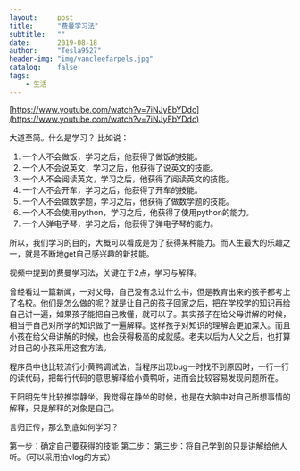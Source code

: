 ```yaml
---
layout:     post
title:      "费曼学习法"
subtitle:   ""
date:       2019-08-18
author:     "Tesla9527"
header-img: "img/vancleefarpels.jpg"
catalog:    false
tags:
    - 生活
---
```



[https://www.youtube.com/watch?v=7iNJyEbYDdc](https://www.youtube.com/watch?v=7iNJyEbYDdc)


大道至简。什么是学习？
比如说：
1. 一个人不会做饭，学习之后，他获得了做饭的技能。
2. 一个人不会说英文，学习之后，他获得了说英文的技能。
3. 一个人不会阅读英文，学习之后，他获得了阅读英文的技能。
4. 一个人不会开车，学习之后，他获得了开车的技能。
5. 一个人不会做数学题，学习之后，他获得了做数学题的技能。
6. 一个人不会使用python，学习之后，他获得了使用python的能力。
7. 一个人弹电子琴，学习之后，他获得了弹电子琴的能力。

所以，我们学习的目的，大概可以看成是为了获得某种能力。而人生最大的乐趣之一，就是不断地get自己感兴趣的新技能。

视频中提到的费曼学习法，关键在于2点，学习与解释。

曾经看过一篇新闻，一对父母，自己没有念过什么书，但是教育出来的孩子都考上了名校。他们是怎么做的呢？就是让自己的孩子回家之后，把在学校学的知识再给自己讲一遍，如果孩子能把自己教懂，就可以了。其实孩子在给父母讲解的时候，相当于自己对所学的知识做了一遍解释。这样孩子对知识的理解会更加深入。而且小孩在给父母讲解的时候，也会获得极高的成就感。老夫以后为人父之后，也打算对自己的小孩采用这套方法。

程序员中也比较流行小黄鸭调试法，当程序出现bug一时找不到原因时，一行一行的读代码，把每行代码的意思解释给小黄鸭听，进而会比较容易发现问题所在。

王阳明先生比较推崇静坐。我觉得在静坐的时候，也是在大脑中对自己所想事情的解释，只是解释的对象是自己。

言归正传，那么到底如何学习？

第一步：确定自己要获得的技能
第二步：
第三步：将自己学到的只是讲解给他人听。（可以采用拍vlog的方式）